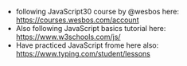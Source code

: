 - following JavaScript30 course by @wesbos here: https://courses.wesbos.com/account  
- Also following JavaScript basics tutorial here: https://www.w3schools.com/js/  
- Have practiced JavaScript frome here also: https://www.typing.com/student/lessons
